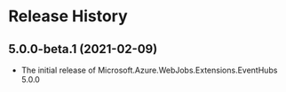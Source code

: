 # Release History

## 5.0.0-beta.1 (2021-02-09)

- The initial release of Microsoft.Azure.WebJobs.Extensions.EventHubs 5.0.0
